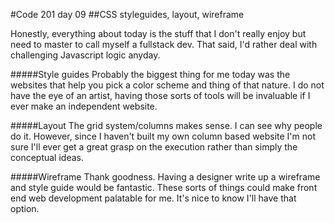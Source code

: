#Code 201 day 09
##CSS styleguides, layout, wireframe

Honestly, everything about today is the stuff that I don't really enjoy but need to master to call myself a fullstack dev. That said, I'd rather deal with challenging Javascript logic anyday.

#####Style guides
Probably the biggest thing for me today was the websites that help you pick a color scheme and thing of that nature. I do not have the eye of an artist, having those sorts of tools will be invaluable if I ever make an independent website.

#####Layout
The grid system/columns makes sense. I can see why people do it. However, since I haven't built my own column based website I'm not sure I'll ever get a great grasp on the execution rather than simply the conceptual ideas.

#####Wireframe
Thank goodness. Having a designer write up a wireframe and style guide would be fantastic. These sorts of things could make front end web development palatable for me. It's nice to know I'll have that option.

